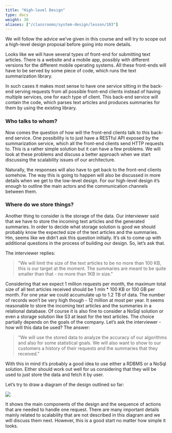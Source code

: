 ```yaml
---
title: "High-level Design"
type: docs
weight: 30
aliases: ["/classrooms/system-design/lesson/103"]
---
```

We will follow the advice we’ve given in this course and will try to scope out a high-level design proposal before going into more details.

Looks like we will have several types of front-end for submitting text articles. There is a website and a mobile app, possibly with different versions for the different mobile operating systems. All these front-ends will have to be served by some piece of code, which runs the text summarization library.

In such cases it makes most sense to have one service sitting in the back-end serving requests from all possible front-end clients instead of having multiple services, one for each type of client. This back-end service will contain the code, which parses text articles and produces summaries for them by using the existing library.

### Who talks to whom?

Now comes the question of how will the front-end clients talk to this back-end service. One possibility is to just have a RESTful API exposed by the summarization service, which all the front-end clients send HTTP requests to. This is a rather simple solution but it can have a few problems. We will look at these problems and discuss a better approach when we start discussing the scalability issues of our architecture.

Naturally, the responses will also have to get back to the front-end clients somehow. The way this is going to happen will also be discussed in more details when we get to the low-level design. For our high-level design it’s enough to outline the main actors and the communication channels between them.

### Where do we store things?

Another thing to consider is the storage of the data. Our interviewer said that we have to store the incoming text articles and the generated summaries. In order to decide what storage solution is good we should probably know the expected size of the text articles and the summaries. Hm, seems like we didn’t ask this question initially. It’s ok to come up with additional questions in the process of building our design. So, let’s ask that.

The interviewer replies:

<blockquote>"We will limit the size of the text articles to be no more than 100 KB, this is our target at the moment. The summaries are meant to be quite smaller than that - no more than 1KB in size."</blockquote>

Considering that we expect 1 million requests per month, the maximum total size of all text articles received should be 1 mln * 100 KB or 100 GB per month. For one year we could accumulate up to 1.2 TB of data. The number of records won’t be very high though - 12 million at most per year. It seems reasonable to store the incoming text articles and the summaries in a relational database. Of course it is also fine to consider a NoSql solution or even a storage solution like S3 at least for the text articles. The choice partially depends on the goals of the company. Let’s ask the interviewer - how will this data be used? The answer:

<blockquote>"We will use the stored data to analyze the accuracy of our algorithms and also for some statistical goals. We will also want to show to our customers a history of their requests and the summaries that they received."</blockquote>

With this in mind it’s probably a good idea to use either a RDBMS or a NoSql solution. Either should work out well for us considering that they will be used to just store the data and fetch it by user.

Let’s try to draw a diagram of the design outlined so far:

<div class="text-center">
<img src="/images/text_summarization_high_level_diagram_v2.png"></img>
</div>

It shows the main components of the design and the sequence of actions that are needed to handle one request. There are many important details mainly related to scalability that are not described in this diagram and we will discuss them next. However, this is a good start no matter how simple it looks.
